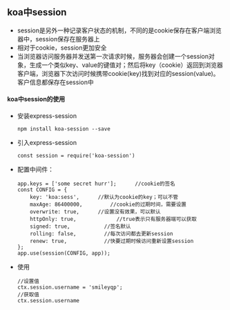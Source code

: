 ## koa中session

- session是另外一种记录客户状态的机制，不同的是cookie保存在客户端浏览器中，session保存在服务器上
- 相对于cookie，session更加安全
- 当浏览器访问服务器并发送第一次请求时候，服务器会创建一个session对象，生成一个类似key、value的键值对；然后将key（cookie）返回到浏览器客户端，浏览器下次访问时候携带cookie(key)找到对应的session(value)。客户信息都保存在session中

#### koa中session的使用

- 安装express-session

  ```shell
  npm install koa-session --save
  ```

- 引入express-session

  ```shell
  const session = require('koa-session')
  ```

- 配置中间件：

  ```shell
  app.keys = ['some secret hurr'];		//cookie的签名
  const CONFIG = {
      key: 'koa:sess', 		//默认为cookie的key；可以不管
      maxAge: 86400000,			//cookie的过期时间，需要设置
      overwrite: true, 		//设置没有效果，可以默认   
      httpOnly: true,             //true表示只有服务器端可以获取
      signed: true,           //签名默认
      rolling: false,         //每次访问都去更新session
      renew: true,            //快要过期时候访问重新设置session
  };
  app.use(session(CONFIG, app));
  ```

- 使用

  ```shell
  //设置值
  ctx.session.username = 'smileyqp';
  //获取值
  ctx.session.username
  ```

  